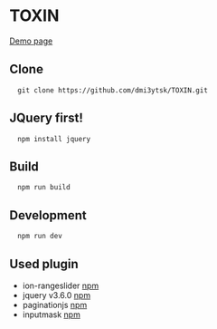 # TOXIN

[Demo page](https://dmi3ytsk.github.io/TOXIN/public/)
 
## Clone
```
  git clone https://github.com/dmi3ytsk/TOXIN.git
```
## JQuery first!
```
  npm install jquery
```
## Build
```
  npm run build
```
## Development
```
  npm run dev
```
## Used plugin
- ion-rangeslider [npm](https://www.npmjs.com/package/ion-rangeslider)
- jquery v3.6.0 [npm](https://www.npmjs.com/package/jquery)
- paginationjs [npm](https://www.npmjs.com/package/paginationjs)
- inputmask [npm](https://www.npmjs.com/package/inputmask)
